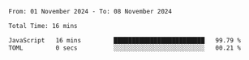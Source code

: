 <!--START_SECTION:waka-->

```txt
From: 01 November 2024 - To: 08 November 2024

Total Time: 16 mins

JavaScript   16 mins         █████████████████████████   99.79 %
TOML         0 secs          ░░░░░░░░░░░░░░░░░░░░░░░░░   00.21 %
```

<!--END_SECTION:waka-->